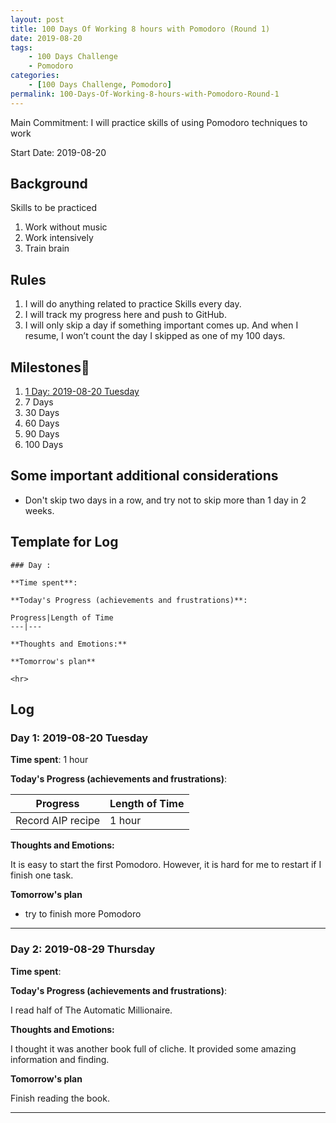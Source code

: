 ```yaml
---
layout: post
title: 100 Days Of Working 8 hours with Pomodoro (Round 1)
date: 2019-08-20
tags:
	- 100 Days Challenge
	- Pomodoro
categories:
	- [100 Days Challenge, Pomodoro]
permalink: 100-Days-Of-Working-8-hours-with-Pomodoro-Round-1
---
```

Main Commitment: I will practice skills of using Pomodoro techniques to work

Start Date: 2019-08-20

<!-- more -->

## Background

Skills to be practiced

1. Work without music
2. Work intensively
3. Train brain

## Rules

1. I will do anything related to practice Skills every day.
4. I will track my progress here and push to GitHub.
5. I will only skip a day if something important comes up. And when I resume, I won’t count the day I skipped as one of my 100 days.

## Milestones

1. [1 Day: 2019-08-20 Tuesday](#Day-1-2019-08-20-Tuesday)
2. 7 Days
3. 30 Days
4. 60 Days
5. 90 Days
6. 100 Days

## Some important additional considerations

* Don't skip two days in a row, and try not to skip more than 1 day in 2 weeks.

## Template for Log

```
### Day :

**Time spent**:

**Today's Progress (achievements and frustrations)**:

Progress|Length of Time
---|---

**Thoughts and Emotions:**

**Tomorrow's plan**

<hr>
```

## Log
### Day 1: 2019-08-20 Tuesday

**Time spent**: 1 hour

**Today's Progress (achievements and frustrations)**:

Progress|Length of Time
---|---
Record AIP recipe| 1 hour

**Thoughts and Emotions:**

It is easy to start the first Pomodoro. However, it is hard for me to restart if I finish one task.

**Tomorrow's plan**

* try to finish more Pomodoro
<hr>


### Day 2: 2019-08-29 Thursday

**Time spent**:

**Today's Progress (achievements and frustrations)**:

I read half of The Automatic Millionaire. 

**Thoughts and Emotions:**

I thought it was another book full of cliche. It provided some amazing information and finding.

**Tomorrow's plan**

Finish reading the book. 
<hr>
